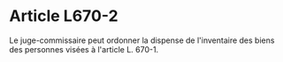# Article L670-2

Le juge-commissaire peut ordonner la dispense de l'inventaire des biens des personnes visées à l'article L. 670-1.
